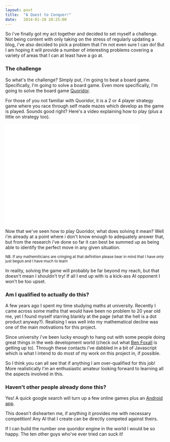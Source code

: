 ```yaml
---
layout: post
title:  "A Quest to Conquer!"
date:   2014-01-28 20:25:00
---
```


So i've finally got my act together and decided to set myself a challenge. Not being content with only taking on the stress of regularly updating a blog, i've also decided to pick a problem that I'm not even sure I can do! But I am hoping it will provide a number of interesting problems covering a variety of areas that I can at least have a go at.

### The challenge

So what's the challenge? Simply put, i'm going to beat a board game. Specifically, I'm going to solve a board game. Even more specifically, I'm going to solve the board game <a href="http://en.wikipedia.org/wiki/Quoridor">Quoridor</a>.

For those of you not familiar with Quoridor, it is a 2 or 4 player strategy game where you race through self made mazes which develop as the game is played. Sounds good right? Here's a video explaining how to play (plus a little on strategy too).

<iframe width="420" height="315" src="//www.youtube.com/embed/KcuBheYqdjs" frameborder="0" webkitallowfullscreen="true" mozallowfullscreen="true" allowfullscreen="true"><!----></iframe>

Now that we've seen how to play Quoridor, what does solving it mean? Well i'm already at a point where i don't know enough to adequately answer that, but from the research i've done so far it can best be summed up as being able to identify the perfect move in any given situation.

<small>NB. If any mathemiticians are cringing at that definition please bear in mind that I have only just begun and I have much to learn</small>

In reality, solving the game will probably be far beyond my reach, but that doesn't mean I shouldn't try! If all I end up with is a kick-ass AI opponent I won't be too upset.

### Am I qualified to actually do this?

A few years ago I spent my time studying maths at university. Recently I came across some maths that would have been no problem to 20 year old me, yet I found myself starring blankly at the page (what the hell is a dot product anyway?). Realising I was well into my mathematical decline was one of the main motivations for this project.

Since university i've been lucky enough to hang out with some people doing great things in the web development world (check out what <a href="http://benjaminbenben.com">Ben Foxall</a> is getting up to). Through these contacts i've dabbled in a bit of Javascript which is what I intend to do most of my work on this project in, if possible.

So I think you can all see that if anything I am over-qualified for this job! More realistically I'm an enthusiastic amateur looking forward to learning all the aspects involved in this.

### Haven't other people already done this?

Yes! A quick google search will turn up a few online games plus an <a href="https://play.google.com/store/apps/details?id=air.QuoridorBoardGame">Android app</a>.

This doesn't dishearten me, if anything it provides me with necessary competition! Any AI that I create can be directly competed against theirs. 

If I can build the number one quoridor engine in the world I would be so happy. The ten other guys who've ever tried can suck it!

